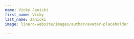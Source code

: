 ```yaml
---
name: Vicky Janicki
first_name: Vicky
last_name: Janicki
image: linaro-website/images/author/avatar-placeholder

---
```


